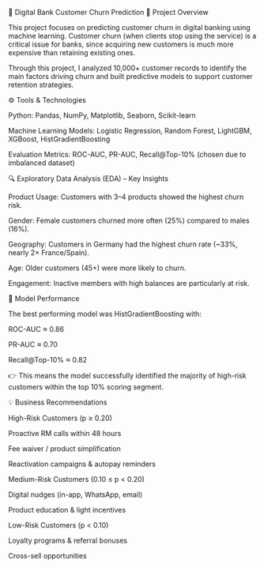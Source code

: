 📌 Digital Bank Customer Churn Prediction
📖 Project Overview

This project focuses on predicting customer churn in digital banking using machine learning.
Customer churn (when clients stop using the service) is a critical issue for banks, since acquiring new customers is much more expensive than retaining existing ones.

Through this project, I analyzed 10,000+ customer records to identify the main factors driving churn and built predictive models to support customer retention strategies.

⚙️ Tools & Technologies

Python: Pandas, NumPy, Matplotlib, Seaborn, Scikit-learn

Machine Learning Models: Logistic Regression, Random Forest, LightGBM, XGBoost, HistGradientBoosting

Evaluation Metrics: ROC-AUC, PR-AUC, Recall@Top-10% (chosen due to imbalanced dataset)

🔍 Exploratory Data Analysis (EDA) – Key Insights

Product Usage: Customers with 3–4 products showed the highest churn risk.

Gender: Female customers churned more often (25%) compared to males (16%).

Geography: Customers in Germany had the highest churn rate (~33%, nearly 2× France/Spain).

Age: Older customers (45+) were more likely to churn.

Engagement: Inactive members with high balances are particularly at risk.

🤖 Model Performance

The best performing model was HistGradientBoosting with:

ROC-AUC ≈ 0.86

PR-AUC ≈ 0.70

Recall@Top-10% ≈ 0.82

👉 This means the model successfully identified the majority of high-risk customers within the top 10% scoring segment.

💡 Business Recommendations

High-Risk Customers (p ≥ 0.20)

Proactive RM calls within 48 hours

Fee waiver / product simplification

Reactivation campaigns & autopay reminders

Medium-Risk Customers (0.10 ≤ p < 0.20)

Digital nudges (in-app, WhatsApp, email)

Product education & light incentives

Low-Risk Customers (p < 0.10)

Loyalty programs & referral bonuses

Cross-sell opportunities
